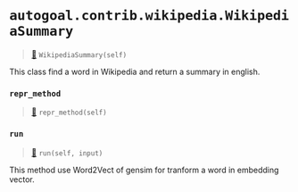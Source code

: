 # `autogoal.contrib.wikipedia.WikipediaSummary`

> [📝](/usr/lib/python3/dist-packages/autogoal/contrib/wikipedia/_base.py#L8)
> `WikipediaSummary(self)`

This class find a word in Wikipedia and return a summary in english.
    
### `repr_method`

> [📝](/usr/lib/python3/dist-packages/autogoal/utils/__init__.py#L87)
> `repr_method(self)`

### `run`

> [📝](/usr/lib/python3/dist-packages/autogoal/contrib/wikipedia/_base.py#L15)
> `run(self, input)`

This method use Word2Vect of gensim for tranform a word in embedding vector.
        
